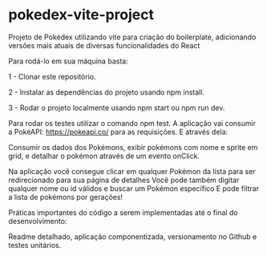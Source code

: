 # pokedex-vite-project
Projeto de Pokédex utilizando vite para criação do boilerplate, adicionando versões mais atuais de diversas funcionalidades do React

Para rodá-lo em sua máquina basta:

1 - Clonar este repositório.

2 - Instalar as dependências do projeto usando npm install.

3 - Rodar o projeto localmente usando npm start ou npm run dev.

Para rodar os testes utilizar o comando npm test. A aplicação vai consumir a PokéAPI: https://pokeapi.co/ para as requisições. E através dela:

Consumir os dados dos Pokémons, exibir pokémons com nome e sprite em grid, e detalhar o pokémon através de um evento onClick.

Na aplicação você consegue clicar em qualquer Pokémon da lista para ser redirecionado para sua página de detalhes
Você pode também digitar qualquer nome ou id válidos e buscar um Pokémon específico
E pode filtrar a lista de pokémons por gerações!

Práticas importantes do código a serem implementadas até o final do desenvolvimento:

Readme detalhado, aplicação componentizada, versionamento no Github e testes unitários.
